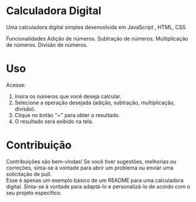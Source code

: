 
# Calculadora Digital
Uma calculadora digital simples desenvolvida em JavaScript , HTML, CSS

Funcionalidades
Adição de números.
Subtração de números.
Multiplicação de números.
Divisão de números.

# Uso
Acesse: <br>
1. Insira os números que você deseja calcular.
2. Selecione a operação desejada (adição, subtração, multiplicação, divisão).
3. Clique no botão "=" para obter o resultado.
4. O resultado será exibido na tela.

# Contribuição
Contribuições são bem-vindas! Se você tiver sugestões, melhorias ou correções, sinta-se à vontade para abrir um problema ou enviar uma solicitação de pull.<br>
Esse é apenas um exemplo básico de um README para uma calculadora digital. Sinta-se à vontade para adaptá-lo e personalizá-lo de acordo com o seu projeto específico.
